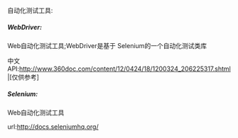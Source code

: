 自动化测试工具:

##### WebDriver:
Web自动化测试工具;WebDriver是基于 Selenium的一个自动化测试类库

中文API:http://www.360doc.com/content/12/0424/18/1200324_206225317.shtml    |[仅供参考]     

##### Selenium:
Web自动化测试工具

url:http://docs.seleniumhq.org/ 
